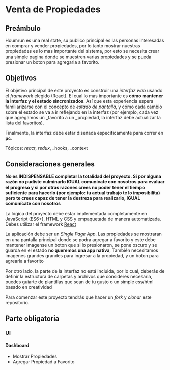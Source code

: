 # Venta de Propiedades

## Preámbulo

Houmrun es una real state, su publico principal es las personas interesadas en comprar y vender propiedades,
por lo tanto mostrar nuestras propiedades es lo mas importante del sistema, por esto se necesita crear una simple 
pagina donde se muestren varias propiedades y se pueda presionar un boton para agregarla a favorito. 



## Objetivos

El objetivo principal de este proyecto es construir una
_interfaz web_ usando el _framework_ elegido (React). El cual lo mas importante es
 **cómo mantener la interfaz y el estado sincronizados**. Así que esta experiencia espera familiarizarse con
el concepto de _estado de pantalla_, y cómo cada cambio sobre el estado se va a
ir reflejando en la interfaz (por ejemplo, cada vez que agregamos un _favorito
a un _propiedad, la interfaz debe actualizar la lista del favoritos).

Finalmente, la interfaz debe estar diseñada específicamente para correr en
**pc**.

Tópicos: _react_, _redux_, _hooks, _context

## Consideraciones generales

**No es INDISPENSABLE completar la totalidad del proyecto. Si por alguna razón
no pudiste culminarlo IGUAL comunícate con nosotros para evaluar el progreso y
si por otras razones crees no poder tener el tiempo suficiente para hacerlo
(por ejemplo: tu actual trabajo te lo imposibilita) pero te crees capaz de tener
la destreza para realizarlo, IGUAL comunícate con nosotros**

La lógica del proyecto debe estar implementada completamente en JavaScript
(ES6+), HTML y CSS y empaquetada de manera automatizada.
Debes utilizar el framework [React](https://reactjs.org/)

La aplicación debe ser un _Single Page App_. Las propiedades se mostraran en una pantalla 
principal donde se podra agregar a favorito y este debe mantener imagense un boton que si lo presionaron,
se pone oscuro y se guarda en el estado
**no queremos una app nativa**, También necesitamos imagenes grandes
grandes para ingresar a la propiedad, y un boton para agrearla a favorito


Por otro lado, la parte de la interfaz no está incluida, por lo cual, deberás de
definir la estructura de carpetas y archivos que consideres necesaria, puedes
guiarte de plantillas que sean de tu gusto o un simple css/html basado en creatividad

Para comenzar este proyecto tendrás que hacer un _fork_ y _clonar_ este
repositorio.

## Parte obligatoria



### UI

#### Dashboard

* Mostrar Propiedades
* Agregar Propiedad a Favorito
